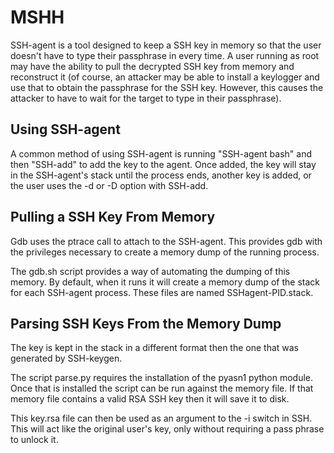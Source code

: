 # MSHH
SSH-agent is a tool designed to keep a SSH key in memory so that the user doesn't have to type their passphrase in every time. A user running as root may have the ability to pull the decrypted SSH key from memory and reconstruct it (of course, an attacker may be able to install a keylogger and use that to obtain the passphrase for the SSH key. However, this causes the attacker to have to wait for the target to type in their passphrase).

## Using SSH-agent
A common method of using SSH-agent is running "SSH-agent bash" and then "SSH-add" to add the key to the agent. Once added, the key will stay in the SSH-agent's stack until the process ends, another key is added, or the user uses the -d or -D option with SSH-add.

## Pulling a SSH Key From Memory
Gdb uses the ptrace call to attach to the SSH-agent. This provides gdb with the privileges necessary to create a memory dump of the running process.

The gdb.sh script provides a way of automating the dumping of this memory. By default, when it runs it will create a memory dump of the stack for each SSH-agent process. These files are named SSHagent-PID.stack.

## Parsing SSH Keys From the Memory Dump
The key is kept in the stack in a different format then the one that was generated by SSH-keygen.

The script parse.py requires the installation of the pyasn1 python module. Once that is installed the script can be run against the memory file. If that memory file contains a valid RSA SSH key then it will save it to disk.

This key.rsa file can then be used as an argument to the -i switch in SSH. This will act like the original user's key, only without requiring a pass phrase to unlock it.
